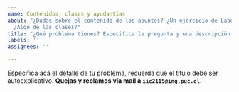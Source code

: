 ```yaml
---
name: Contenidos, clases y ayudantías
about: "¿Dudas sobre el contenido de los apuntes? ¿Un ejercicio de Laboratorio o Actividad?
  ¿Algo de las clases?"
title: "¿Qué problema tienes? Especifica la pregunta y una descripción del problema"
labels: ''
assignees: ''

---
```

Especifica acá el detalle de tu problema, recuerda que el título debe ser autoexplicativo.
**Quejas y reclamos vía mail a `iic2115@ing.puc.cl`.**
